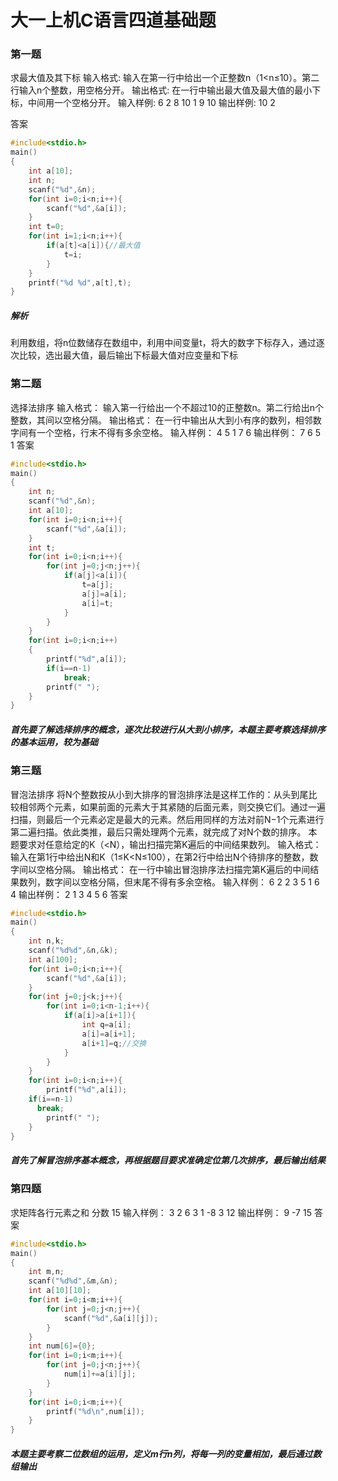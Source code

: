 # 大一上机C语言四道基础题

### 第一题

求最大值及其下标
输入格式:
输入在第一行中给出一个正整数n（1<n≤10）。第二行输入n个整数，用空格分开。
输出格式:
在一行中输出最大值及最大值的最小下标，中间用一个空格分开。
输入样例:
6
2 8 10 1 9 10
输出样例:
10 2

答案

```c
#include<stdio.h>
main()
{
	int a[10];
	int n;
	scanf("%d",&n);
	for(int i=0;i<n;i++){
		scanf("%d",&a[i]);	
	}
	int t=0;
	for(int i=1;i<n;i++){
		if(a[t]<a[i]){//最大值 
			t=i;
		}
	}
	printf("%d %d",a[t],t);
}
```

##### 解析

利用数组，将n位数储存在数组中，利用中间变量t，将大的数字下标存入，通过逐次比较，选出最大值，最后输出下标最大值对应变量和下标

### 第二题

选择法排序
输入格式：
输入第一行给出一个不超过10的正整数n。第二行给出n个整数，其间以空格分隔。
输出格式：
在一行中输出从大到小有序的数列，相邻数字间有一个空格，行末不得有多余空格。
输入样例：
4
5 1 7 6
输出样例：
7 6 5 1
答案

```c
#include<stdio.h>
main()
{
	int n;
	scanf("%d",&n);
	int a[10];
	for(int i=0;i<n;i++){
		scanf("%d",&a[i]);
	}
	int t;
	for(int i=0;i<n;i++){
		for(int j=0;j<n;j++){
			if(a[j]<a[i]){
				t=a[j];
				a[j]=a[i];
				a[i]=t;
			}
		}
	}
	for(int i=0;i<n;i++)
	{
		printf("%d",a[i]);
        if(i==n-1)
            break;
		printf(" ");
	}
}
```

##### 首先要了解选择排序的概念，逐次比较进行从大到小排序，本题主要考察选择排序的基本运用，较为基础

### 第三题

冒泡法排序
将N个整数按从小到大排序的冒泡排序法是这样工作的：从头到尾比较相邻两个元素，如果前面的元素大于其紧随的后面元素，则交换它们。通过一遍扫描，则最后一个元素必定是最大的元素。然后用同样的方法对前N−1个元素进行第二遍扫描。依此类推，最后只需处理两个元素，就完成了对N个数的排序。
本题要求对任意给定的K（<N），输出扫描完第K遍后的中间结果数列。
输入格式：
输入在第1行中给出N和K（1≤K<N≤100），在第2行中给出N个待排序的整数，数字间以空格分隔。
输出格式：
在一行中输出冒泡排序法扫描完第K遍后的中间结果数列，数字间以空格分隔，但末尾不得有多余空格。
输入样例：
6 2
2 3 5 1 6 4
输出样例：
2 1 3 4 5 6
答案

```c
#include<stdio.h>
main()
{
	int n,k;
	scanf("%d%d",&n,&k);
	int a[100];
	for(int i=0;i<n;i++){
		scanf("%d",&a[i]);
	}
	for(int j=0;j<k;j++){
		for(int i=0;i<n-1;i++){
			if(a[i]>a[i+1]){
				int q=a[i];
				a[i]=a[i+1];
				a[i+1]=q;//交换 
			}
		}
	}
	for(int i=0;i<n;i++){
		printf("%d",a[i]);
    if(i==n-1)
      break;
		printf(" ");
	}
}
```

##### 首先了解冒泡排序基本概念，再根据题目要求准确定位第几次排序，最后输出结果

### 第四题

求矩阵各行元素之和
分数 15
输入样例：
3 2
6 3
1 -8
3 12
输出样例：
9
-7
15
答案

```c
#include<stdio.h>
main()
{
	int m,n;
	scanf("%d%d",&m,&n);
	int a[10][10];
	for(int i=0;i<m;i++){
		for(int j=0;j<n;j++){
			scanf("%d",&a[i][j]);
		}
	}
	int num[6]={0};
	for(int i=0;i<m;i++){
		for(int j=0;j<n;j++){
			num[i]+=a[i][j];
		}
	}
	for(int i=0;i<m;i++){
		printf("%d\n",num[i]);
	}
}
```

##### 本题主要考察二位数组的运用，定义m行n列，将每一列的变量相加，最后通过数组输出
